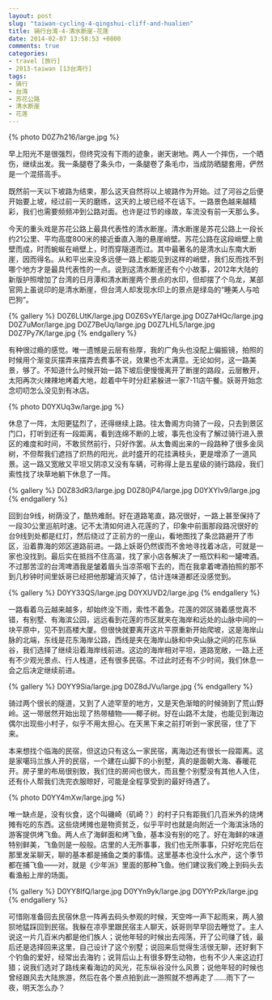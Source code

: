```yaml
---
layout: post
slug: "taiwan-cycling-4-qingshui-cliff-and-hualien"
title: 骑行台湾-4-清水断崖-花莲
date: 2014-02-07 13:58:53 +0800
comments: true
categories:
- travel [旅行]
- 2013-taiwan [13台湾行]
tags:
- 骑行
- 台湾
- 苏花公路
- 清水断崖
- 花莲
---
```


{% photo D0Z7h216/large.jpg %}

早上阳光不是很强烈，但终究没有下雨的迹象，谢天谢地。两人一个摔伤，一个晒伤，继续出发。我一条腿卷了条头巾，一条腿卷了条毛巾，当成防晒腿套用，俨然是一个混搭高手。

既然前一天以下坡路为结束，那么这天自然将以上坡路作为开始。过了河谷之后便开始要上坡，经过前一天的磨练，这天的上坡已经不在话下。一路景色越来越精彩，我们也需要频频冲到公路对面。也许是过节的缘故，车流没有前一天那么多。

今天的重头戏是苏花公路上最具代表性的清水断崖。清水断崖是苏花公路上一段长约21公里、平均高度800米的接近垂直入海的悬崖峭壁。苏花公路在这段峭壁上凿壁而成，时而蜿蜒在峭壁上，时而穿隧道而过。其中最著名的是清水山东南大断崖，因而得名。从和平出来没多远便一路上都能见到这样的峭壁，我们反而找不到哪个地方才是最具代表性的一点。说到这清水断崖还有个小故事，2012年大陆的新版护照增加了台湾的日月潭和清水断崖两个景点的水印，但却摆了个乌龙，某部官网上虽说印的是清水断崖，但台湾人却发现水印上的景点是绿岛的“睡美人与哈巴狗”。

<!-- more -->

{% gallery %}
D0Z6LUtK/large.jpg
D0Z6SvYE/large.jpg
D0Z7aHQc/large.jpg
D0Z7uMor/large.jpg
D0Z7BeUq/large.jpg
D0Z7LHL5/large.jpg
D0Z7Py7K/large.jpg
{% endgallery %}

有种很过瘾的感觉。唯一遗憾是云层有些厚，我的广角头也没配上偏振镜，拍照的时候用个渐变灰摆弄来摆弄去费事不说，效果也不太满意。无论如何，这一路美景，够了。不知道什么时候开始一路下坡后便慢慢离开了断崖的路段，云层散开，太阳再次火辣辣地烤着大地，趁着中午时分赶紧躲进一家7-11店午餐。妖哥开始念念叨叨怎么没见到有冰店。

{% photo D0YXUq3w/large.jpg %}

休息了一阵，太阳更猛烈了，还得继续上路。往太鲁阁方向骑了一段，只去到景区门口，打听到还有一段距离，看到连绵不断的上坡，事先也没有了解过骑行进入景区的难度和时间，不敢贸然前行，只好作罢。从太鲁阁出来的一段路种了很多金凤树，不但帮我们遮挡了炽热的阳光，此时盛开的花挂满枝头，更是增添了一道风景。这一路又宽敞又平坦又阴凉又没有车辆，可称得上是五星级的骑行路段，我们索性找了块草地躺下休息了一阵。

{% gallery %}
D0Z83dR3/large.jpg
D0Z80jP4/large.jpg
D0YXYIv9/large.jpg
{% endgallery %}

回到台9线，树荫没了，酷热难耐。好在道路笔直，路况很好，一路上甚至保持了一段30公里巡航时速。记不太清如何进入花莲的了，印象中前面那段路况很好的台9线到处都是红灯，然后绕过了正前方的一座山，看地图找了条岔路避开了市区，沿着靠海的郊区道路前进。一路上妖哥仍然锲而不舍地寻找着冰店，可就是一家也没找到。最后实在抵挡不住高温，找了家小店各解决了一瓶饮料和一罐啤酒。不过那苦涩的台湾啤酒我是皱着眉头当凉茶咽下去的，而在我拿着啤酒拍照的那不到几秒钟时间里妖哥已经把他那罐消灭掉了，估计连味道都还没感觉到。

{% gallery %}
D0YY33QS/large.jpg
D0YXUVD2/large.jpg
{% endgallery %}

一路看着乌云越来越多，却始终没下雨，索性不着急。花莲的郊区骑着感觉真不错，有别墅、有海滨公园，远远看到花莲的市区就夹在海岸和远处的山脉中间的一块平原中，见不到高楼大厦。但很快就要离开这片平原重新开始爬坡，这是海岸山脉的北端，东线是花东海岸公路，西线是夹在海岸山脉和中央山脉之间的花东纵谷，我们选择了继续沿着海岸线前进。这边的海岸相对平坦，道路宽敞，一路上还有不少观光景点、行人栈道，还有很多民宿。不过此时还有不少时间，我们休息一会之后决定继续前进。

{% gallery %}
D0YY9Sia/large.jpg
D0Z8dJVu/large.jpg
{% endgallery %}

骑过两个很长的隧道，又到了人迹罕至的地方，又是天色渐暗的时候骑到了荒山野岭。这一带居然开始出现了热带植物——椰子树。好在山路不太陡，也能见到海边偶尔出现些小村子，似乎不用太担心。在天黑下来之前打听到一家民宿，住了下来。

本来想找个临海的民宿，但这边只有这么一家民宿，离海边还有很长一段距离。这是家噶玛兰族人开的民宿，一个建在山脚下的小别墅，真的是面朝大海、春暖花开。房子里的布局很别致，我们住的房间也很大，而且整个别墅没有其他人入住，还有仆人帮我们洗完衣服晾好，可能是全程享受到的最好待遇了。

{% photo D0YY4mXw/large.jpg %}

唯一缺点是，没有伙食，这个叫磯崎（矶崎？）的村子只有距我们几百米外的烧烤摊有吃的东西。这些烧烤摊也是物资贫乏，似乎平时也就是向附近一个海滨泳场的游客提供烤飞鱼。两人点了海鲜面和烤飞鱼，基本没有别的吃了。好在海鲜的味道特别鲜美，飞鱼则是一般般。店里的人无所事事，我们也无所事事，只好吃完后在那里发呆聊天，聊的基本都是捕鱼之类的事情。这里基本也没什么水产，这个季节都在捕飞鱼——对，就是《少年派》里面的那种飞鱼。他们建议我们晚上到码头去看渔船上岸的场面。

{% gallery %}
D0YY8IfQ/large.jpg
D0YYn9yk/large.jpg
D0YYrPzk/large.jpg
{% endgallery %}

可惜刚准备回去民宿休息一阵再去码头参观的时候，天空哗一声下起雨来，两人狼狈地猛踩回到民宿。我躲在凉亭里跟民宿主人聊天，妖哥则早早回去睡觉了。主人说这一片几百米内都是他们族人；说他年轻的时候出去闯荡，开了公司赚了钱，最后还是选择回来这里，自己设计了这个别墅；说回来后觉得生活很无聊，还好剩下个钓鱼的爱好，经常出去海钓；说背后山上有很多野生动物，也有不少人来这边打猎；说我们选对了路线来看海边的风光，花东纵谷没什么风景；说他年轻的时候也曾经跟风去大陆旅游，然后在各个景点拍到此一游照就不想再走了……雨下了一夜，明天怎么办？
